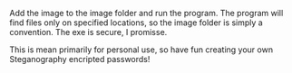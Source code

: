 Add the image to the image folder and run the program. The program will find files only on specified locations, so the image folder is simply a convention.
The exe is secure, I promisse.

This is mean primarily for personal use, so have fun creating your own Steganography encripted passwords!
